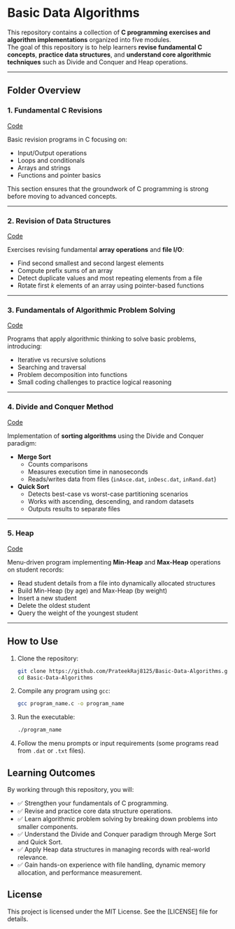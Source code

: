 # Basic Data Algorithms

This repository contains a collection of **C programming exercises and algorithm implementations** organized into five modules.  
The goal of this repository is to help learners **revise fundamental C concepts**, **practice data structures**, and **understand core algorithmic techniques** such as Divide and Conquer and Heap operations.

---

## Folder Overview

### 1. Fundamental C Revisions

[Code](https://github.com/PrateekRaj8125/Basic-Data-Algorithms/tree/main/code/1.%20Fundamental%20C%20Revisions)

Basic revision programs in C focusing on:

- Input/Output operations
- Loops and conditionals
- Arrays and strings
- Functions and pointer basics

This section ensures that the groundwork of C programming is strong before moving to advanced concepts.

---

### 2. Revision of Data Structures

[Code](https://github.com/PrateekRaj8125/Basic-Data-Algorithms/tree/main/code/2.%20Revision%20of%20Data%20Structures)

Exercises revising fundamental **array operations** and **file I/O**:

- Find second smallest and second largest elements
- Compute prefix sums of an array
- Detect duplicate values and most repeating elements from a file
- Rotate first *k* elements of an array using pointer-based functions

---

### 3. Fundamentals of Algorithmic Problem Solving

[Code](https://github.com/PrateekRaj8125/Basic-Data-Algorithms/tree/main/code/3.%20Fundamentals%20of%20Algorithmic%20Problem%20Solving)

Programs that apply algorithmic thinking to solve basic problems, introducing:

- Iterative vs recursive solutions
- Searching and traversal
- Problem decomposition into functions
- Small coding challenges to practice logical reasoning

---

### 4. Divide and Conquer Method

[Code](https://github.com/PrateekRaj8125/Basic-Data-Algorithms/tree/main/code/4.%20Divide%20and%20Conquer%20Method)

Implementation of **sorting algorithms** using the Divide and Conquer paradigm:

- **Merge Sort**
  - Counts comparisons
  - Measures execution time in nanoseconds
  - Reads/writes data from files (`inAsce.dat`, `inDesc.dat`, `inRand.dat`)
- **Quick Sort**
  - Detects best-case vs worst-case partitioning scenarios
  - Works with ascending, descending, and random datasets
  - Outputs results to separate files

---

### 5. Heap

[Code](https://github.com/PrateekRaj8125/Basic-Data-Algorithms/tree/main/code/4.%20Divide%20and%20Conquer%20Method)

Menu-driven program implementing **Min-Heap** and **Max-Heap** operations on student records:

- Read student details from a file into dynamically allocated structures
- Build Min-Heap (by age) and Max-Heap (by weight)
- Insert a new student
- Delete the oldest student
- Query the weight of the youngest student

---

## How to Use

1. Clone the repository:

   ```bash
   git clone https://github.com/PrateekRaj8125/Basic-Data-Algorithms.git
   cd Basic-Data-Algorithms
    ```

2. Compile any program using `gcc`:

    ```bash
    gcc program_name.c -o program_name
    ```

3. Run the executable:

    ```bash
    ./program_name
    ```

4. Follow the menu prompts or input requirements (some programs read from `.dat` or `.txt` files).

## Learning Outcomes

By working through this repository, you will:

- ✅ Strengthen your fundamentals of C programming.
- ✅ Revise and practice core data structure operations.
- ✅ Learn algorithmic problem solving by breaking down problems into smaller components.
- ✅ Understand the Divide and Conquer paradigm through Merge Sort and Quick Sort.
- ✅ Apply Heap data structures in managing records with real-world relevance.
- ✅ Gain hands-on experience with file handling, dynamic memory allocation, and performance measurement.

## License

This project is licensed under the MIT License. See the [LICENSE] file for details.
